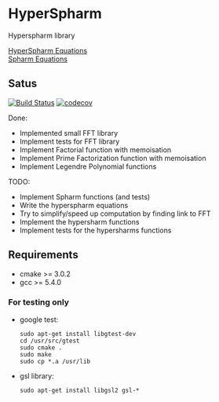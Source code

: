 # HyperSpharm
Hyperspharm library

[HyperSpharm Equations](https://www.ncbi.nlm.nih.gov/pmc/articles/PMC4033314/)   
[Spharm Equations](https://arxiv.org/pdf/1202.6522.pdf)

## Satus
[![Build Status](https://travis-ci.org/sylvaus/hyperspharm.svg?branch=master)](https://travis-ci.org/sylvaus/hyperspharm)
[![codecov](https://codecov.io/gh/sylvaus/hyperspharm/branch/master/graph/badge.svg)](https://codecov.io/gh/sylvaus/hyperspharm)



Done:
  - Implemented small FFT library
  - Implement tests for FFT library
  - Implement Factorial function with memoisation
  - Implement Prime Factorization function with memoisation
  - Implement Legendre Polynomial functions

TODO:
  - Implement Spharm functions (and tests)
  - Write the hyperspharm equations 
  - Try to simplify/speed up computation by finding link to FFT
  - Implement the hypersharm functions 
  - Implement tests for the hypersharms functions

## Requirements
  - cmake >= 3.0.2
  - gcc >= 5.4.0

### For testing only
  - google test: 
    ```
    sudo apt-get install libgtest-dev
    cd /usr/src/gtest
    sudo cmake .
    sudo make
    sudo cp *.a /usr/lib
    ```
  - gsl library:
    ```
    sudo apt-get install libgsl2 gsl-*
    ```

